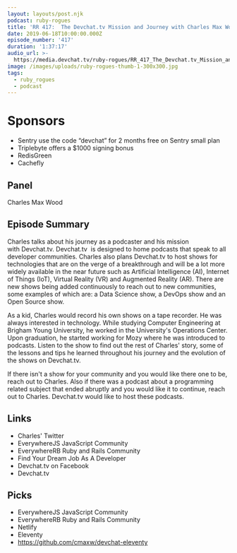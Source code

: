 ```yaml
---
layout: layouts/post.njk
podcast: ruby-rogues
title: 'RR 417:  The Devchat.tv Mission and Journey with Charles Max Wood'
date: 2019-06-18T10:00:00.000Z
episode_number: '417'
duration: '1:37:17'
audio_url: >-
  https://media.devchat.tv/ruby-rogues/RR_417_The_Devchat.tv_Mission_and_Journey_with_Charles_Max_Wood.mp3
image: /images/uploads/ruby-rogues-thumb-1-300x300.jpg
tags:
  - ruby_rogues
  - podcast
---
```

# Sponsors

* Sentry use the code “devchat” for 2 months free on Sentry small plan
* Triplebyte offers a $1000 signing bonus
* RedisGreen
* Cachefly

## Panel

Charles Max Wood

## Episode Summary



Charles talks about his journey as a podcaster and his mission with Devchat.tv. Devchat.tv  is designed to home podcasts that speak to all developer communities. Charles also plans Devchat.tv to host shows for technologies that are on the verge of a breakthrough and will be a lot more widely available in the near future such as Artificial Intelligence (AI), Internet of Things (IoT), Virtual Reality (VR) and Augmented Reality (AR). There are new shows being added continuously to reach out to new communities, some examples of which are: a Data Science show, a DevOps show and an Open Source show.



As a kid, Charles would record his own shows on a tape recorder. He was always interested in technology. While studying Computer Engineering at Brigham Young University, he worked in the University's Operations Center. Upon graduation, he started working for Mozy where he was introduced to podcasts. Listen to the show to find out the rest of Charles' story, some of the lessons and tips he learned throughout his journey and the evolution of the shows on Devchat.tv.



If there isn't a show for your community and you would like there one to be, reach out to Charles. Also if there was a podcast about a programming related subject that ended abruptly and you would like it to continue, reach out to Charles. Devchat.tv would like to host these podcasts.



## Links

* Charles' Twitter
* EverywhereJS JavaScript Community
* EverywhereRB Ruby and Rails Community
* Find Your Dream Job As A Developer
* Devchat.tv on Facebook
* Devchat.tv

## Picks

* EverywhereJS JavaScript Community
* EverywhereRB Ruby and Rails Community
* Netlify
* Eleventy
* https://github.com/cmaxw/devchat-eleventy
